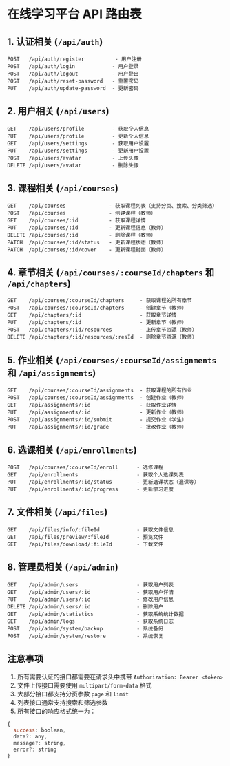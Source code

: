 # 在线学习平台 API 路由表

## 1. 认证相关 (`/api/auth`)
```
POST   /api/auth/register          - 用户注册
POST   /api/auth/login            - 用户登录
POST   /api/auth/logout           - 用户登出
POST   /api/auth/reset-password   - 重置密码
PUT    /api/auth/update-password  - 更新密码
```

## 2. 用户相关 (`/api/users`)
```
GET    /api/users/profile         - 获取个人信息
PUT    /api/users/profile         - 更新个人信息
GET    /api/users/settings        - 获取用户设置
PUT    /api/users/settings        - 更新用户设置
POST   /api/users/avatar          - 上传头像
DELETE /api/users/avatar          - 删除头像
```

## 3. 课程相关 (`/api/courses`)
```
GET    /api/courses              - 获取课程列表（支持分页、搜索、分类筛选）
POST   /api/courses              - 创建课程（教师）
GET    /api/courses/:id          - 获取课程详情
PUT    /api/courses/:id          - 更新课程信息（教师）
DELETE /api/courses/:id          - 删除课程（教师）
PATCH  /api/courses/:id/status   - 更新课程状态（教师）
PATCH  /api/courses/:id/cover    - 更新课程封面（教师）
```

## 4. 章节相关 (`/api/courses/:courseId/chapters` 和 `/api/chapters`)
```
GET    /api/courses/:courseId/chapters     - 获取课程的所有章节
POST   /api/courses/:courseId/chapters     - 创建章节（教师）
GET    /api/chapters/:id                   - 获取章节详情
PUT    /api/chapters/:id                   - 更新章节（教师）
POST   /api/chapters/:id/resources         - 上传章节资源（教师）
DELETE /api/chapters/:id/resources/:resId  - 删除章节资源（教师）
```

## 5. 作业相关 (`/api/courses/:courseId/assignments` 和 `/api/assignments`)
```
GET    /api/courses/:courseId/assignments  - 获取课程的所有作业
POST   /api/courses/:courseId/assignments  - 创建作业（教师）
GET    /api/assignments/:id                - 获取作业详情
PUT    /api/assignments/:id                - 更新作业（教师）
POST   /api/assignments/:id/submit         - 提交作业（学生）
PUT    /api/assignments/:id/grade          - 批改作业（教师）
```

## 6. 选课相关 (`/api/enrollments`)
```
POST   /api/courses/:courseId/enroll      - 选修课程
GET    /api/enrollments                   - 获取个人选课列表
PUT    /api/enrollments/:id/status        - 更新选课状态（退课等）
PUT    /api/enrollments/:id/progress      - 更新学习进度
```

## 7. 文件相关 (`/api/files`)
```
GET    /api/files/info/:fileId            - 获取文件信息
GET    /api/files/preview/:fileId         - 预览文件
GET    /api/files/download/:fileId        - 下载文件
```

## 8. 管理员相关 (`/api/admin`)
```
GET    /api/admin/users                   - 获取用户列表
GET    /api/admin/users/:id               - 获取用户详情
PUT    /api/admin/users/:id               - 修改用户信息
DELETE /api/admin/users/:id               - 删除用户
GET    /api/admin/statistics              - 获取系统统计数据
GET    /api/admin/logs                    - 获取系统日志
POST   /api/admin/system/backup           - 系统备份
POST   /api/admin/system/restore          - 系统恢复
```

## 注意事项

1. 所有需要认证的接口都需要在请求头中携带 `Authorization: Bearer <token>`
2. 文件上传接口需要使用 `multipart/form-data` 格式
3. 大部分接口都支持分页参数 `page` 和 `limit`
4. 列表接口通常支持搜索和筛选参数
5. 所有接口的响应格式统一为：
```javascript
{
  success: boolean,
  data?: any,
  message?: string,
  error?: string
}
``` 